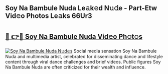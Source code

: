 ## Soy Na Bambule Nuda Le𝚊k𝚎d N𝚞𝚍e - Part-Etw Vid𝚎o Photos Le𝚊ks 66Ur3

# <h2><a href="http://fbfazzu.evod.top/?m=Soy+Na+Bambule+Nuda">🔗 👉🔴 Soy Na Bambule Nuda Vid𝚎o Ph𝚘t𝚘s</a></h2>

[![Soy Na Bambule Nuda N𝚞d𝚎s](https://i.imgur.com/8V9OHl7.gif)](http://fbfazzu.evod.top/?m=Soy+Na+Bambule+Nuda)
Social media sensation Soy Na Bambule Nuda and multimedia artist, celebrated for disseminating dance and lifestyle content through viral dance challenges and brief videos. Public figures Soy Na Bambule Nuda are often criticized for their wealth and influence. 
